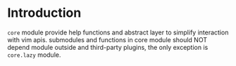 # Introduction

`core` module provide help functions and abstract layer to simplify interaction with vim apis.
submodules and functions in core module should NOT depend module outside and third-party 
plugins, the only exception is `core.lazy` module.
